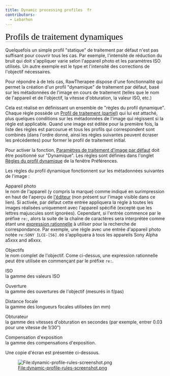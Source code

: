 ```yaml
---
title: Dynamic processing profiles  fr
contributors:
  - Lebarhon
---
```


<span style="color: #000000; background: none; overflow: hidden; page-break-after: avoid; font-size: 2.0em; font-family: Georgia,Times,serif; margin-top: 1em; margin-bottom: 0.25em; line-height: 1.3; padding: 0; border-bottom: 1px solid #AAAAAA;">Profils
de traitement dynamiques</span>

Quelquefois un simple profil "statique" de traitement par défaut n'est
pas suffisant pour couvrir tous les cas. Par exemple, l'intensité de
réduction du bruit qui doit s'appliquer varie selon l'appareil photo et
les paramètres ISO utilisés. Un autre exemple est le type et l'intensité
des corrections de l'objectif nécessaires.

Pour répondre à de tels cas, RawTherapee dispose d'une fonctionnalité
qui permet la création d'un profil "dynamique" de traitement par défaut,
basé sur les métadonnées de l'image en cours de traitement (telles que
le nom de l'appareil et de l'objectif, la vitesse d'obturation, la
valeur ISO, etc.)

Cela est réalisé en définissant un ensemble de "règles du profil
dynamique". Chaque règle possède un [Profil de traitement
(partiel)](Creating_processing_profiles_for_general_use/fr.md)
qui lui est attaché, plus quelques conditions sur les métadonnées de
l'image qui régissent si la règle est applicable. Quand une image est
éditée pour la première fois, la liste des règles est parcourue et tous
les profils qui correspondent sont combinés (dans l'ordre donné, ainsi
les règles suivantes peuvent écraser les précédentes) pour former le
profil de traitement initial.

Pour activer la fonction, [Paramètres de traitement d'image par
défaut](Preferences/fr#Paramètres_de_traitement_d'image_par_défaut.md)
doit être positionné sur "Dynamique". Les règles sont définies dans
l'onglet [Règles du profil
dynamique](Preferences/fr#L'onglet_Règles_du_profil_dynamique.md)
de la fenêtre Préférences.

Les règles du profil dynamique fonctionnent sur les métadonnées
suivantes de l'image :

Appareil photo  
le nom de l'appareil (y compris la marque) comme indiqué en
surimpression en haut de l'aperçu de
[l'éditeur](The_Image_Editor_Tab/fr.md) (non présent sur l'image
visible dans ce lien). Si activée, par défaut cette entrée appliquera la
règle à toutes les images réalisées uniquement avec l'appareil spécifié
(excepté que les lettres majuscules sont ignorées). Cependant, si
l'entrée commence par le préfixe `re:`, alors la suite de la chaîne de
caractères sera interprétée comme étant une [expression
rationnelle](https://fr.wikipedia.org/wiki/Expression_rationnelle) à
utiliser pour la recherche de correspondance. Par exemple, une règle
avec une entrée d'appareil photo notée `re:SONY ILCE-[56].00`
s'appliquera à tous les appareils Sony Alpha a5xxx and a6xxx.

<!-- -->

Objectifs  
le nom complet de l'objectif. Come ci-dessus, une expression rationnelle
peut être utilisée en commençant par le préfixe `re:`.

<!-- -->

ISO  
la gamme des valeurs ISO

<!-- -->

Ouverture  
la gamme des ouvertures de l'objectif (mesurés in f/pas)

<!-- -->

Distance focale  
la gamme des longueurs focales utilisées (en mm)

<!-- -->

Obturateur  
la gamme des vitesses d'obturation en secondes (par exemple, entrer 0.03
pour une vitesse de 1/30")

<!-- -->

Compensation d'exposition  
la gamme des compensations d'exposition.

Une copie d'écran est présentée ci-dessous.

<figure>
<img src="/images/dynamic-profile-rules-screenshot.png"
title="File:dynamic-profile-rules-screenshot.png" />
<figcaption><a
href="File:dynamic-profile-rules-screenshot.png">File:dynamic-profile-rules-screenshot.png</a></figcaption>
</figure>
